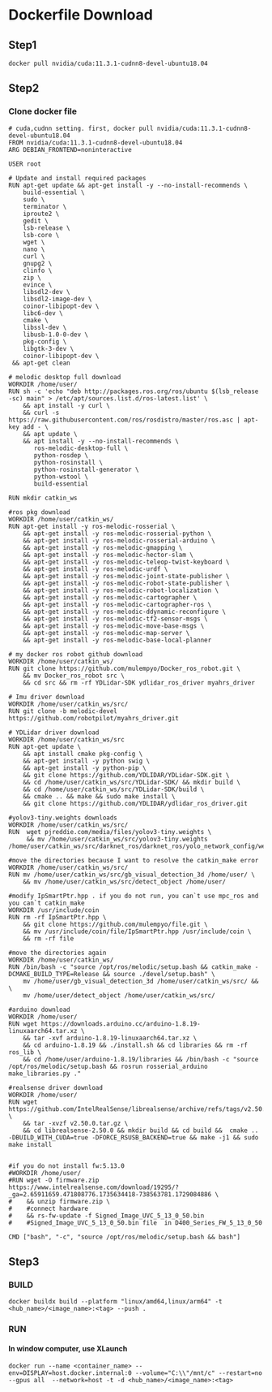 <H1>Dockerfile Download</H1>

<H2>Step1</H2>


``` docker pull nvidia/cuda:11.3.1-cudnn8-devel-ubuntu18.04 ```


<H2>Step2</H2>
<H3> Clone docker file</H3>

``````````````````````
# cuda,cudnn setting. first, docker pull nvidia/cuda:11.3.1-cudnn8-devel-ubuntu18.04
FROM nvidia/cuda:11.3.1-cudnn8-devel-ubuntu18.04
ARG DEBIAN_FRONTEND=noninteractive

USER root

# Update and install required packages
RUN apt-get update && apt-get install -y --no-install-recommends \
    build-essential \
    sudo \
    terminator \
    iproute2 \
    gedit \
    lsb-release \
    lsb-core \
    wget \
    nano \
    curl \
    gnupg2 \
    clinfo \
    zip \
    evince \
    libsdl2-dev \
    libsdl2-image-dev \
    coinor-libipopt-dev \
    libc6-dev \
    cmake \
    libssl-dev \
    libusb-1.0-0-dev \
    pkg-config \
    libgtk-3-dev \
    coinor-libipopt-dev \
 && apt-get clean

# melodic desktop full download
WORKDIR /home/user/
RUN sh -c 'echo "deb http://packages.ros.org/ros/ubuntu $(lsb_release -sc) main" > /etc/apt/sources.list.d/ros-latest.list' \
    && apt install -y curl \
    && curl -s https://raw.githubusercontent.com/ros/rosdistro/master/ros.asc | apt-key add - \
    && apt update \
    && apt install -y --no-install-recommends \
       ros-melodic-desktop-full \
       python-rosdep \
       python-rosinstall \
       python-rosinstall-generator \
       python-wstool \
       build-essential

RUN mkdir catkin_ws 

#ros pkg download
WORKDIR /home/user/catkin_ws/
RUN apt-get install -y ros-melodic-rosserial \ 
    && apt-get install -y ros-melodic-rosserial-python \
    && apt-get install -y ros-melodic-rosserial-arduino \
    && apt-get install -y ros-melodic-gmapping \
    && apt-get install -y ros-melodic-hector-slam \
    && apt-get install -y ros-melodic-teleop-twist-keyboard \
    && apt-get install -y ros-melodic-urdf \
    && apt-get install -y ros-melodic-joint-state-publisher \
    && apt-get install -y ros-melodic-robot-state-publisher \
    && apt-get install -y ros-melodic-robot-localization \
    && apt-get install -y ros-melodic-cartographer \
    && apt-get install -y ros-melodic-cartographer-ros \
    && apt-get install -y ros-melodic-ddynamic-reconfigure \
    && apt-get install -y ros-melodic-tf2-sensor-msgs \
    && apt-get install -y ros-melodic-move-base-msgs \
    && apt-get install -y ros-melodic-map-server \
    && apt-get install -y ros-melodic-base-local-planner 

# my docker ros robot github download
WORKDIR /home/user/catkin_ws/
RUN git clone https://github.com/mulempyo/Docker_ros_robot.git \
    && mv Docker_ros_robot src \
    && cd src && rm -rf YDLidar-SDK ydlidar_ros_driver myahrs_driver   

# Imu driver download
WORKDIR /home/user/catkin_ws/src/
RUN git clone -b melodic-devel https://github.com/robotpilot/myahrs_driver.git    
    
# YDLidar driver download
WORKDIR /home/user/catkin_ws/src
RUN apt-get update \
    && apt install cmake pkg-config \
    && apt-get install -y python swig \
    && apt-get install -y python-pip \
    && git clone https://github.com/YDLIDAR/YDLidar-SDK.git \
    && cd /home/user/catkin_ws/src/YDLidar-SDK/ && mkdir build \
    && cd /home/user/catkin_ws/src/YDLidar-SDK/build \
    && cmake .. && make && sudo make install \ 
    && git clone https://github.com/YDLIDAR/ydlidar_ros_driver.git   

#yolov3-tiny.weights downloads
WORKDIR /home/user/catkin_ws/src/
RUN  wget pjreddie.com/media/files/yolov3-tiny.weights \
     && mv /home/user/catkin_ws/src/yolov3-tiny.weights /home/user/catkin_ws/src/darknet_ros/darknet_ros/yolo_network_config/weights/

#move the directories because I want to resolve the catkin_make error
WORKDIR /home/user/catkin_ws/src/
RUN mv /home/user/catkin_ws/src/gb_visual_detection_3d /home/user/ \
    && mv /home/user/catkin_ws/src/detect_object /home/user/

#modify IpSmartPtr.hpp . if you do not run, you can`t use mpc_ros and you can`t catkin_make
WORKDIR /usr/include/coin  
RUN rm -rf IpSmartPtr.hpp \
    && git clone https://github.com/mulempyo/file.git \
    && mv /usr/include/coin/file/IpSmartPtr.hpp /usr/include/coin \
    && rm -rf file

#move the directories again 
WORKDIR /home/user/catkin_ws/
RUN /bin/bash -c "source /opt/ros/melodic/setup.bash && catkin_make -DCMAKE_BUILD_TYPE=Release && source ./devel/setup.bash" \
    mv /home/user/gb_visual_detection_3d /home/user/catkin_ws/src/ && \
    mv /home/user/detect_object /home/user/catkin_ws/src/

#arduino download
WORKDIR /home/user/
RUN wget https://downloads.arduino.cc/arduino-1.8.19-linuxaarch64.tar.xz \
    && tar -xvf arduino-1.8.19-linuxaarch64.tar.xz \
    && cd arduino-1.8.19 && ./install.sh && cd libraries && rm -rf ros_lib \
    && cd /home/user/arduino-1.8.19/libraries && /bin/bash -c "source /opt/ros/melodic/setup.bash && rosrun rosserial_arduino make_libraries.py ." 

#realsense driver download    
WORKDIR /home/user/
RUN wget https://github.com/IntelRealSense/librealsense/archive/refs/tags/v2.50.0.tar.gz \
    && tar -xvzf v2.50.0.tar.gz \
    && cd librealsense-2.50.0 && mkdir build && cd build &&  cmake .. -DBUILD_WITH_CUDA=true -DFORCE_RSUSB_BACKEND=true && make -j1 && sudo make install


#if you do not install fw:5.13.0
#WORKDIR /home/user/
#RUN wget -O firmware.zip https://www.intelrealsense.com/download/19295/?_ga=2.65911659.471808776.1735634418-738563781.1729084886 \
#    && unzip firmware.zip \
#    #connect hardware
#    && rs-fw-update -f Signed_Image_UVC_5_13_0_50.bin 
#    #Signed_Image_UVC_5_13_0_50.bin file  in D400_Series_FW_5_13_0_50

CMD ["bash", "-c", "source /opt/ros/melodic/setup.bash && bash"]

``````````````````````

<H2>Step3</H2>

<H3>BUILD</H3>

```docker buildx build --platform "linux/amd64,linux/arm64" -t <hub_name>/<image_name>:<tag> --push . ```

<H3>RUN</H3>
<H4>In window computer, use XLaunch</H4>

``` docker run --name <container_name> --env=DISPLAY=host.docker.internal:0 --volume="C:\\"/mnt/c" --restart=no --gpus all  --network=host -t -d <hub_name>/<image_name>:<tag> ```
